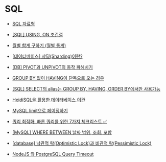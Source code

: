 # SQL

- [SQL 자료형](SQL%20자료형.md)

- [[SQL] USING, ON 조건절](https://moonpiechoi.tistory.com/119)

- [월별 합계 구하기 (월별 통계)](https://gent.tistory.com/595)

- [[데이터베이스] 샤딩(Sharding)이란?](https://velog.io/@kyeun95/%EB%8D%B0%EC%9D%B4%ED%84%B0%EB%B2%A0%EC%9D%B4%EC%8A%A4-%EC%83%A4%EB%94%A9Sharding%EC%9D%B4%EB%9E%80)

- [[DB] PIVOT과 UNPIVOT의 동작 파헤치기](https://velog.io/@smallcherry/Oracle-PIVOT%EA%B3%BC-UNPIVOT%EC%9D%98-%EB%8F%99%EC%9E%91-%ED%8C%8C%ED%97%A4%EC%B9%98%EA%B8%B0)

- [GROUP BY 없이 HAVING이 단독으로 오는 경우](https://ggmouse.tistory.com/447)

- [[SQL] SELECT의 alias는 GROUP BY, HAVING, ORDER BY에서만 사용가능](https://it-sunny-333.tistory.com/153)

- [HeidiSQL을 활용한 데이터베이스 이관](https://marumaru.tistory.com/5)

- [MySQL limit으로 페이징하기](https://velog.io/@no-int/MySQL-limit-%EC%84%B1%EB%8A%A5)

- [쿼리 최적화: 빠른 쿼리를 위한 7가지 체크리스트 ✅](https://medium.com/watcha/%EC%BF%BC%EB%A6%AC-%EC%B5%9C%EC%A0%81%ED%99%94-%EC%B2%AB%EA%B1%B8%EC%9D%8C-%EB%B3%B4%EB%8B%A4-%EB%B9%A0%EB%A5%B8-%EC%BF%BC%EB%A6%AC%EB%A5%BC-%EC%9C%84%ED%95%9C-7%EA%B0%80%EC%A7%80-%EC%B2%B4%ED%81%AC-%EB%A6%AC%EC%8A%A4%ED%8A%B8-bafec9d2c073)

- [[MySQL] WHERE BETWEEN 날짜 범위, 조회, 포함](https://jh-tr.tistory.com/28#google_vignette)

- [[database] 낙관적 락(Optimistic Lock)과 비관적 락(Pessimistic Lock)](https://sabarada.tistory.com/175)

- [NodeJS 와 PostgreSQL Query Timeout](https://jojoldu.tistory.com/631)

